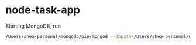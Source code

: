 # node-task-app

Starting MongoDB, run 
```bash
/Users/shea-personal/mongodb/bin/mongod --dbpath=/Users/shea-personal/mongodb-data/
```
